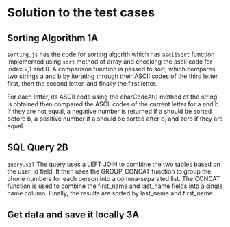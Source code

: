 # Solution to the test cases

## Sorting Algorithm 1A

`sorting.js` has the code for sorting algorith which has `asciiSort` function implemented using `sort` method of array and checking the ascii code for index 2,1 and 0.  A comparison function is passed to sort, which compares two strings a and b by iterating through their ASCII codes of the third letter first, then the second letter, and finally the first letter.

For each letter, its ASCII code using the charCodeAt() method of the string is obtained then compared the ASCII codes of the current letter for a and b. If they are not equal, a negative number is returned if a should be sorted before b, a positive number if a should be sorted after b, and zero if they are equal.

## SQL Query 2B

`query.sql` The query uses a LEFT JOIN to combine the two tables based on the user_id field. It then uses the GROUP_CONCAT function to group the phone numbers for each person into a comma-separated list. The CONCAT function is used to combine the first_name and last_name fields into a single name column. Finally, the results are sorted by last_name and first_name.

## Get data and save it locally 3A

